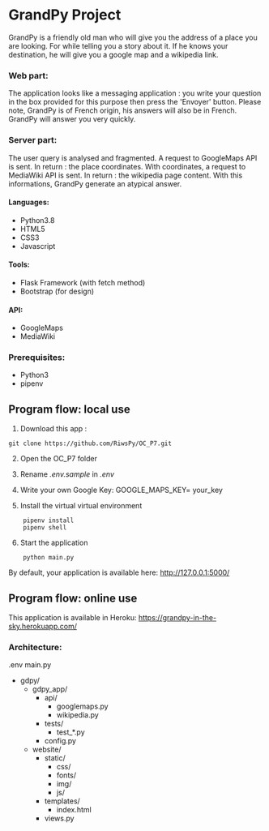 # GrandPy Project

GrandPy is a friendly old man who will give you the address of a place you are looking.
For while telling you a story about it.
If he knows your destination, he will give you a google map and a wikipedia link.


### Web part:
The application looks like a messaging application :
you write your question in the box provided for this purpose then press the 'Envoyer' button.
Please note, GrandPy is of French origin, his answers will also be in French.
GrandPy will answer you very quickly.


### Server part:
The user query is analysed and fragmented.
A request to GoogleMaps API is sent. In return : the place coordinates.
With coordinates, a request to MediaWiki API is sent. In return : the wikipedia page content.
With this informations, GrandPy generate an atypical answer.


#### Languages:
* Python3.8
* HTML5
* CSS3
* Javascript

#### Tools:
* Flask Framework (with fetch method)
* Bootstrap (for design)

#### API:
* GoogleMaps 
* MediaWiki


### Prerequisites:
* Python3
* pipenv

## Program flow: local use
1. Download this app :
```
git clone https://github.com/RiwsPy/OC_P7.git
```

2. Open the OC_P7 folder

3. Rename _.env.sample_ in _.env_

4. Write your own Google Key:
GOOGLE_MAPS_KEY= your_key

5. Install the virtual virtual environment
```
    pipenv install
    pipenv shell
```

6. Start the application
```
    python main.py
```

By default, your application is available here:
http://127.0.0.1:5000/


## Program flow: online use
This application is available in Heroku:
https://grandpy-in-the-sky.herokuapp.com/


### Architecture:
.env
main.py
- gdpy/
    - gdpy_app/
        - api/
            - googlemaps.py
            - wikipedia.py
        - tests/
            - test_*.py
        - config.py
    - website/
        - static/
            - css/
            - fonts/
            - img/
            - js/
        - templates/
            - index.html
        - views.py
